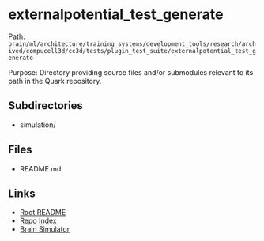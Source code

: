 # externalpotential_test_generate

Path: `brain/ml/architecture/training_systems/development_tools/research/archived/compucell3d/cc3d/tests/plugin_test_suite/externalpotential_test_generate`

Purpose: Directory providing source files and/or submodules relevant to its path in the Quark repository.

## Subdirectories
- simulation/

## Files
- README.md

## Links
- [Root README](../../../../../../../../../../../README.md)
- [Repo Index](../../../../../../../../../../../repo_index.json)
- [Brain Simulator](../../../../../../../../../../../brain/architecture/brain_simulator.py)
